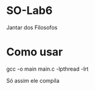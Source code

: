 # SO-Lab6
Jantar dos Filosofos

# Como usar
gcc -o main main.c -lpthread -lrt

Só assim ele compila
